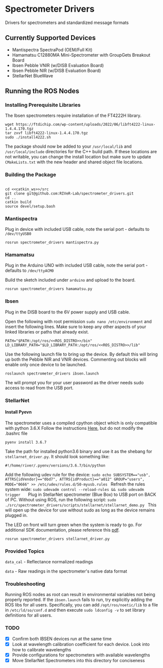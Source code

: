 # Spectrometer Drivers

Drivers for spectrometers and standardized message formats

## Currently Supported Devices

- Mantispectra SpectraPod (OEM/Full Kit)
- Hamamatsu C12880MA Mini-Spectrometer with GroupGets Breakout Board
- Ibsen Pebble VNIR (w/DISB Evaluation Board)
- Ibsen Pebble NIR (w/DISB Evaluation Board)
- StellarNet BlueWave

## Running the ROS Nodes

### Installing Prerequisite Libraries
The Ibsen spectrometers require installation of the FT4222H library.
```
wget https://ftdichip.com/wp-content/uploads/2022/06/libft4222-linux-1.4.4.170.tgz
tar zxvf libft4222-linux-1.4.4.170.tgz
sudo ./install4222.sh
```
The package should now be added to your `/usr/local/lib` and `/usr/local/include` directories for the C++ build path. If these locations are not writable, you can change the install location but make sure to update `CMakeLists.txt` with the new header and shared object file locations.

### Building the Package
```

cd <<catkin_ws>>/src
git clone git@github.com:RIVeR-Lab/spectrometer_drivers.git
cd ..
catkin build
source devel/setup.bash
```

### Mantispectra

Plug in device with included USB cable, note the serial port - defaults to `/dev/ttyUSB0`

`rosrun spectrometer_drivers mantispectra.py`


### Hamamatsu

Plug in the Arduino UNO with included USB cable, note the serial port - defaults to `/dev/ttyACM0`

Build the sketch included under `arduino` and upload to the board.

`rosrun spectrometer_drivers hamamatsu.py`

### Ibsen
Plug in the DISB board to the 6V power supply and USB cable.

Open the following with root permission `sudo nano /etc/environment` and insert the following lines. Make sure to keep any other aspects of your linked libraries or paths that already exist.
```
PATH="$PATH:/opt/ros/<<ROS_DISTRO>>/bin"
LD_LIBRARY_PATH="$LD_LIBRARY_PATH:/opt/ros/<<ROS_DISTRO>>/lib"
```
Use the following launch file to bring up the device. By default this will bring up both the Pebble NIR and VNIR devices. Commenting out blocks will enable only once device to be launched.

`roslaunch spectrometer_drivers ibsen.launch`

The will prompt you for your user password as the driver needs sudo access to read from the USB port.

### StellarNet
#### Install Pyevn
The spectrometer uses a compiled cpython object which is only compatible with python 3.6.X
Follow the instructions [Here](https://github.com/pyenv/pyenv), but do not modify the .bashrc file
```
pyenv install 3.6.7
```
Take the path for installed python3.6 binary and use it as the shebang for `stellarnet_driver.py`. It should look something like:
```
#!/home/river/.pyenv/versions/3.6.7/bin/python
```
Add the following udev rule for the device:
`sudo echo SUBSYSTEM=="usb", ATTRS{idVendor}=="0bd7", ATTRS{idProduct}=="a012" GROUP="users", MODE="0666" >> /etc/udev/rules.d/50-myusb.rules `
Refresh the rules system wide:
`sudo udevadm control --reload-rules && sudo udevadm trigger   `
Plug in StellarNet spectrometer (Blue Box) to USB port on BACK of PC. Without using ROS, run the following script:
`sudo ./src/spectrometer_drivers/scripts/stellarnet/stellarnet_demo.py ` This will open up the device for use without sudo as long as the device remains plugged in.

The LED on front will turn green when the system is ready to go. For additional SDK documentation, please reference this [pdf](https://www.stellarnet.us/wp-content/uploads/stellarnet_driver3-Documentation_v1.1.pdf).

`rosrun spectrometer_drivers stellarnet_driver.py`
### Provided Topics

`data_cal` - Reflectance normalized readings

`data` - Raw readings in the spectrometer's native data format

### Troubleshooting

Running ROS nodes as root can result in environmental variables not being properly reported. If the `ibsen.launch` fails to run, try explicitly adding the ROS libs for all users. Specifically, you can add `/opt/ros/noetic/lib` to a file in `/etc/ld/so/conf.d` and then execute `sudo ldconfig -v` to set library definitions for all users.

### TODO

- [X] Confirm both IBSEN devices run at the same time
- [X] Look at wavelength calibration coefficient for each device. Look into how to calibrate wavelengths
- [X] Provide configurations for spectrometers with available wavelengths
- [X] Move StellarNet Spectrometers into this directory for conciseness
